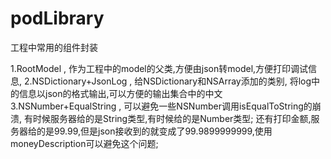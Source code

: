 # podLibrary
工程中常用的组件封装

1.RootModel , 作为工程中的model的父类,方便由json转model,方便打印调试信息,
2.NSDictionary+JsonLog  , 给NSDictionary和NSArray添加的类别, 将log中的信息以json的格式输出,可以方便的输出集合中的中文
3.NSNumber+EqualString  , 可以避免一些NSNumber调用isEqualToString的崩溃, 有时候服务器给的是String类型,有时候给的是Number类型; 还有打印金额,服务器给的是99.99,但是json接收到的就变成了99.9899999999,使用moneyDescription可以避免这个问题;
